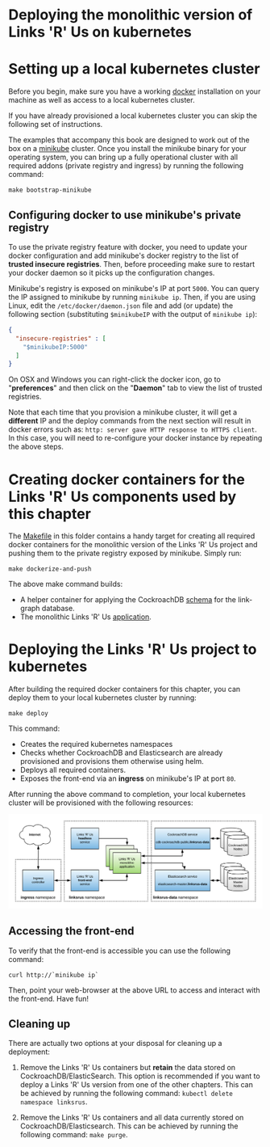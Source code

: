 # Deploying the monolithic version of Links 'R' Us on kubernetes

# Setting up a local kubernetes cluster 

Before you begin, make sure you have a working
[docker](https://www.docker.com/) installation on your machine as well as
access to a local kubernetes cluster. 

If you have already provisioned a local kubernetes cluster you can skip the
following set of instructions.

The examples that accompany this book are designed to work out of the box on a
[minikube](https://minikube.sigs.k8s.io/) cluster. Once you install the
minikube binary for your operating system, you can bring up a fully operational
cluster with all required addons (private registry and ingress) by running the
following command:

```
make bootstrap-minikube
```

## Configuring docker to use minikube's private registry

To use the private registry feature with docker, you need to update your docker
configuration and add minikube's docker registry to the list of **trusted insecure
registries**. Then, before proceeding make sure to restart your docker daemon
so it picks up the configuration changes.

Minikube's registry is exposed on minikube's IP at port `5000`. You can query
the IP assigned to minikube by running `minikube ip`. Then, if you are using Linux,
edit the `/etc/docker/daemon.json` file and add (or update) the following section
(substituting `$minikubeIP` with the output of `minikube ip`):

```json
{
  "insecure-registries" : [
    "$minikubeIP:5000"
  ]
}
```

On OSX and Windows you can right-click the docker icon, go to "**preferences**" and
then click on the "**Daemon**" tab to view the list of trusted registries.


Note that each time that you provision a minikube cluster, it will get a
**different** IP and the deploy commands from the next section will result in
docker errors such as: `http: server gave HTTP response to HTTPS client`. In
this case, you will need to re-configure your docker instance by repeating the
above steps. 

# Creating docker containers for the Links 'R' Us components used by this chapter

The [Makefile](Makefile) in this folder contains a handy target for creating
all required docker containers for the monolithic version of the Links 'R' Us
project and pushing them to the private registry exposed by minikube. Simply
run:

```console
make dockerize-and-push
```

The above make command builds:

- A helper container for applying the CockroachDB [schema](../cdb) for the link-graph database.
- The monolithic Links 'R' Us [application](..).

# Deploying the Links 'R' Us project to kubernetes

After building the required docker containers for this chapter, you can deploy
them to your local kubernetes cluster by running:

```console
make deploy
```

This command:

- Creates the required kubernetes namespaces
- Checks whether CockroachDB and Elasticsearch are already provisioned and provisions them otherwise using helm.
- Deploys all required containers.
- Exposes the front-end via an **ingress** on minikube's IP at port `80`.

After running the above command to completion, your local kubernetes cluster will 
be provisioned with the following resources:

![The provisioned kubernetes resources from this chapter](./img/ch10-lru-k8s.png)

## Accessing the front-end

To verify that the front-end is accessible you can use the following command:

```console
curl http://`minikube ip`
```

Then, point your web-browser at the above URL to access and interact with the 
front-end. Have fun!

## Cleaning up

There are actually two options at your disposal for cleaning up a deployment:

1) Remove the Links 'R' Us containers but **retain** the data stored on
CockroachDB/ElasticSearch. This option is recommended if you want to deploy
a Links 'R' Us version from one of the other chapters. This can be achieved by
running the following command: `kubectl delete namespace linksrus`.

2) Remove the Links 'R' Us containers and all data currently stored on
CockroachDB/Elasticsearch. This can be achieved by running the following command:
`make purge`.
